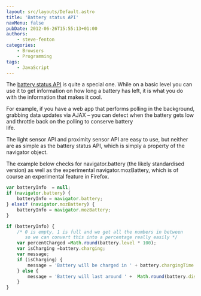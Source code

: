 ```yaml
---
layout: src/layouts/Default.astro
title: 'Battery status API'
navMenu: false
pubDate: 2012-06-26T15:55:13+01:00
authors:
    - steve-fenton
categories:
    - Browsers
    - Programming
tags:
    - JavaScript
---
```


The [battery status API](https://www.w3.org/TR/battery-status/) is quite a special one. While on a basic level you can use it to get information on how long a battery has left, it is what you do with the information that makes it cool.

For example, if you have a web app that performs polling in the background, grabbing data updates via AJAX – you can detect when the battery gets low and throttle back on the polling to conserve battery  
life.

The light sensor API and proximity sensor API are easy to use, but neither are as simple as the battery status API, which is simply a property of the navigator object.

The example below checks for navigator.battery (the likely standardised version) as well as the experimental navigator.mozBattery, which is of course an experimental feature in Firefox.

```javascript
var batteryInfo  = null;
if (navigator.battery) {
    batteryInfo = navigator.battery;
} elseif (navigator.mozBattery) {
    batteryInfo = navigator.mozBattery;
}

if (batteryInfo) {
    /* 0 is empty, 1 is full and we get all the numbers in between
       so we can convert this into a percentage really easily */
    var percentCharged =Math.round(battery.level * 100);
    var isCharging =battery.charging;
    var message;
    if (isCharging) {
        message = 'Battery will be charged in ' + battery.chargingTime  + ' minutes';
    } else {
        message = 'Battery will last around ' +  Math.round(battery.dischargingTime / 60)  + ' minutes';
    }
}
```